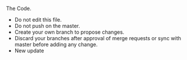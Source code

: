 The Code.
- Do not edit this file.
- Do not push on the master.
- Create your own branch to propose changes.
- Discard your branches after approval of merge requests or sync with master before adding any change.
- New update
